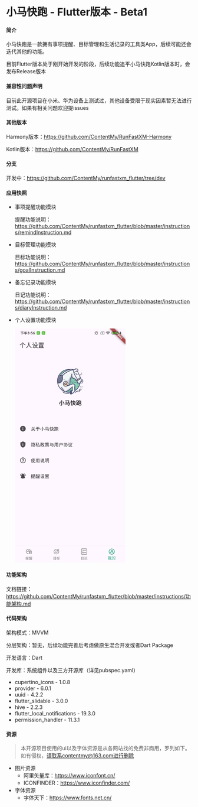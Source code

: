 # 小马快跑 - Flutter版本 - Beta1

#### 简介

小马快跑是一款拥有事项提醒、目标管理和生活记录的工具类App，后续可能还会迭代其他的功能。

目前Flutter版本处于刚开始开发的阶段，后续功能追平小马快跑Kotlin版本时，会发布Release版本

#### 兼容性问题声明
目前此开源项目在小米、华为设备上测试过，其他设备受限于现实因素暂无法进行测试。如果有相关问题欢迎提issues

#### 其他版本
Harmony版本：https://github.com/ContentMy/RunFastXM-Harmony

Kotlin版本：https://github.com/ContentMy/RunFastXM

#### 分支

开发中：https://github.com/ContentMy/runfastxm_flutter/tree/dev

#### 应用快照

* 事项提醒功能模块

  提醒功能说明：https://github.com/ContentMy/runfastxm_flutter/blob/master/instructions/remindInstruction.md

* 目标管理功能模块

  目标功能说明：https://github.com/ContentMy/runfastxm_flutter/blob/master/instructions/goalInstruction.md

* 备忘记录功能模块

  日记功能说明：https://github.com/ContentMy/runfastxm_flutter/blob/master/instructions/diaryInstruction.md

* 个人设置功能模块

  <img src="screenshot/个人设置.jpg" alt="个人设置" width="300"/>

#### 功能架构
文档链接：https://github.com/ContentMy/runfastxm_flutter/blob/master/instructions/功能架构.md

#### 代码架构

架构模式：MVVM

分层架构：暂无，后续功能完善后考虑做原生混合开发或者Dart Package

开发语言：Dart

开发库：系统组件以及三方开源库（详见pubspec.yaml）

* cupertino_icons - 1.0.8
* provider - 6.0.1
* uuid - 4.2.2
* flutter_slidable - 3.0.0
* hive - 2.2.3
* flutter_local_notifications - 19.3.0
* permission_handler - 11.3.1



#### 资源

> 本开源项目使用的ui以及字体资源是从各网站找的免费非商用，罗列如下。如有侵权，请联系contentmy@163.com进行删除

* 图片资源
    * 阿里矢量库：https://www.iconfont.cn/
    * ICONFINDER：https://www.iconfinder.com/
* 字体资源
    * 字体天下：https://www.fonts.net.cn/
